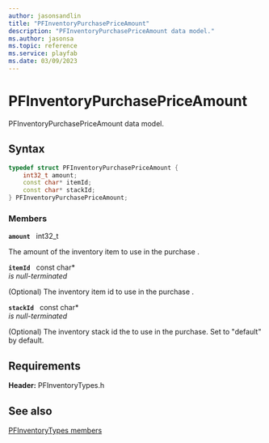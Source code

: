 ```yaml
---
author: jasonsandlin
title: "PFInventoryPurchasePriceAmount"
description: "PFInventoryPurchasePriceAmount data model."
ms.author: jasonsa
ms.topic: reference
ms.service: playfab
ms.date: 03/09/2023
---
```


# PFInventoryPurchasePriceAmount  

PFInventoryPurchasePriceAmount data model.  

## Syntax  
  
```cpp
typedef struct PFInventoryPurchasePriceAmount {  
    int32_t amount;  
    const char* itemId;  
    const char* stackId;  
} PFInventoryPurchasePriceAmount;  
```
  
### Members  
  
**`amount`** &nbsp; int32_t  
  
The amount of the inventory item to use in the purchase .
  
**`itemId`** &nbsp; const char*  
*is null-terminated*  
  
(Optional) The inventory item id to use in the purchase .
  
**`stackId`** &nbsp; const char*  
*is null-terminated*  
  
(Optional) The inventory stack id the to use in the purchase. Set to "default" by default.
  
  
## Requirements  
  
**Header:** PFInventoryTypes.h
  
## See also  
[PFInventoryTypes members](../pfinventorytypes_members.md)  

  
  
